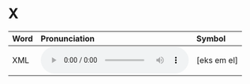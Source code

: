 
# X

| Word  | Pronunciation | Symbol |
| :-- | :-- | :-- |
| XML | <audio :src="$withBase('/audio/XML.mp3')" controls="controls" controlslist="nodownload"></audio> | [eks em el] |
